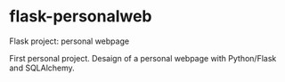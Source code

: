 # flask-personalweb
Flask project: personal webpage

First personal project. Desaign of a personal webpage with Python/Flask and SQLAlchemy.
